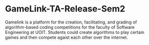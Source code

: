 # GameLink-TA-Release-Sem2

Gamelink is a platform for the creation, facilitating, and grading of algorithm-based coding competitions for the faculty of Software Engineering at UOIT. Students could
create algorithms to play certain games and then compete agaist each other over the internet.
